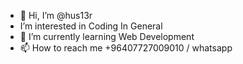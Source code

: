 - 👋 Hi, I’m @hus13r
- I’m interested in Coding In General
- 🌱 I’m currently learning Web Development
- 📫 How to reach me +96407727009010 / whatsapp

